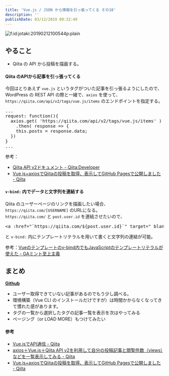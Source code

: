 ```yaml
---
title: 'Vue.js / JSON から情報を引っ張ってくる その10'
description: ''
publishDate: 03/12/2019 09:32:49
---
```


<p><span itemscope itemtype="http://schema.org/Photograph"><img src="/images/hatena/20190212100544.png" alt="f:id:jotaki:20190212100544p:plain" title="f:id:jotaki:20190212100544p:plain" class="hatena-fotolife" itemprop="image"></span></p>

<h2>やること</h2>

<ul>
<li>Qiita の API から投稿を描画する。</li>
</ul>

<h4>Qiita のAPIから記事を引っ張ってくる</h4>

<p>今回はとりあえず <code>vue.js</code> というタグがついた記事を引っ張るようにしたので、<br/>
WordPress の REST API の際と一緒で、<code>axios</code> を使って、<code>https://qiita.com/api/v2/tags/vue.js/items</code> のエンドポイントを指定する。</p>

<pre class="code lang-javascript" data-lang="javascript" data-unlink>...
request: <span class="synIdentifier">function</span>()<span class="synIdentifier">{</span>
  axios.get( <span class="synConstant">'https://qiita.com/api/v2/tags/vue.js/items'</span> )
    .then( response =&gt; <span class="synIdentifier">{</span>
    <span class="synIdentifier">this</span>.posts = response.data;
  <span class="synIdentifier">}</span>)
<span class="synIdentifier">}</span>
...
</pre>

<p>参考：</p>

<ul>
<li><a href="https://qiita.com/api/v2/docs#get-apiv2tags">Qiita API v2ドキュメント - Qiita:Developer</a></li>
<li><a href="https://qiita.com/kobu_tomo/items/6f6e86f1226ab0651813">Vue.js+axiosでQiitaの投稿を取得、表示してGitHub Pagesで公開しました - Qiita</a></li>
</ul>

<h4><code>v-bind:</code> 内でデータと文字列を連結する</h4>

<p>Qiita のユーザーページのリンクを描画したい場合、<code>https://qiita.com/[USERNAME]</code> のURLになる。<br/>
<code>https://qiita.com/</code> と <code>post.user.id</code> を連結させたいので、</p>

<pre class="code lang-html" data-lang="html" data-unlink><span class="synIdentifier">&lt;</span><span class="synStatement">a</span><span class="synIdentifier"> :</span><span class="synType">href</span><span class="synIdentifier">=</span><span class="synConstant">&quot;`https://qiita.com/${post.user.id}`&quot;</span><span class="synIdentifier"> </span><span class="synType">target</span><span class="synIdentifier">=</span><span class="synConstant">&quot;_blank&quot;</span><span class="synIdentifier">&gt;</span>
</pre>

<p>と <code>v-bind:</code> 内にテンプレートリテラルを用いて書くと文字列の連結が可能。</p>

<p>参考：<a href="https://uyamazak.hatenablog.com/entry/2018/11/08/160714">Vueのテンプレートのv-bind内でもJavaScriptのテンプレートリテラルが使えた - GAミント至上主義</a></p>

<h2>まとめ</h2>

<p><a href="https://github.com/yuheijotaki/vue-study_20190312"><strong>Github</strong></a></p>

<ul>
<li>ユーザー取得できていない記事があるのでもう少し調べる。</li>
<li>環境構築（Vue CLI のインストールだけですが）は時間かからなくなってきて慣れた感があります。</li>
<li>タグの一覧から選択したタグの記事一覧を表示を次はやってみる</li>
<li>ページング（or LOAD MORE）もつけてみたい</li>
</ul>

<h4>参考</h4>

<ul>
<li><a href="https://qiita.com/MariMurotani/items/a8576974deeabf9daf6e">Vue.jsでAPI通信 - Qiita</a></li>
<li><a href="https://qiita.com/You_name_is_YU/items/8c83e4c4c3f9c273b704">axios＋Vue.js＋Qiita API v2を利用して自分の投稿記事と閲覧件数（views）などを一覧表示してみる - Qiita</a></li>
<li><a href="https://qiita.com/kobu_tomo/items/6f6e86f1226ab0651813">Vue.js+axiosでQiitaの投稿を取得、表示してGitHub Pagesで公開しました - Qiita</a></li>
</ul>
